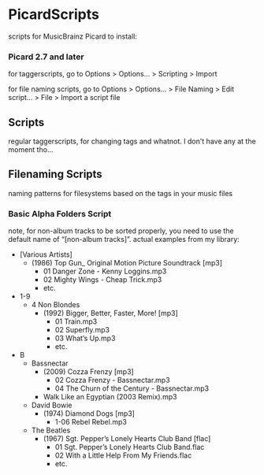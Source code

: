 # PicardScripts
scripts for MusicBrainz Picard
to install:

### Picard 2.7 and later
for taggerscripts, go to Options > Options... > Scripting > Import

for file naming scripts, go to Options > Options... > File Naming > Edit script... > File > Import a script file

## Scripts
regular taggerscripts, for changing tags and whatnot. I don't have any at the moment tho...

## Filenaming Scripts
naming patterns for filesystems based on the tags in your music files

### Basic Alpha Folders Script

note, for non-album tracks to be sorted properly, you need to use the default name of “[non-album tracks]”. actual examples from my library:
* [Various Artists]
  * (1986) Top Gun_ Original Motion Picture Soundtrack [mp3]
    * 01 Danger Zone - Kenny Loggins.mp3
    * 02 Mighty Wings - Cheap Trick.mp3
    * etc.
* 1-9
  * 4 Non Blondes
    * (1992) Bigger, Better, Faster, More! [mp3]
      * 01 Train.mp3
      * 02 Superfly.mp3
      * 03 What’s Up.mp3
      * etc.
* B
  * Bassnectar
    * (2009) Cozza Frenzy [mp3]
      * 02 Cozza Frenzy - Bassnectar.mp3
      * 04 The Churn of the Century - Bassnectar.mp3
    * Walk Like an Egyptian (2003 Remix).mp3
  * David Bowie
    * (1974) Diamond Dogs [mp3]
      * 1-06 Rebel Rebel.mp3
  * The Beatles
    * (1967) Sgt. Pepper’s Lonely Hearts Club Band [flac]
      * 01 Sgt. Pepper’s Lonely Hearts Club Band.flac
      * 02 With a Little Help From My Friends.flac
      * etc.
